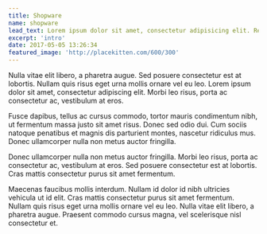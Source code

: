 ```yaml
---
title: Shopware
name: shopware
lead_text: Lorem ipsum dolor sit amet, consectetur adipisicing elit. Repudiandae dolorem, unde iusto voluptatibus molestiae voluptate esse provident ipsam at praesentium, modi nostrum laboriosam nisi! Illum, et laudantium libero beatae consequuntur.
excerpt: 'intro'
date: 2017-05-05 13:26:34
featured_image: 'http://placekitten.com/600/300'
---
```


Nulla vitae elit libero, a pharetra augue. Sed posuere consectetur est at lobortis. Nullam quis risus eget urna mollis ornare vel eu leo. Lorem ipsum dolor sit amet, consectetur adipiscing elit. Morbi leo risus, porta ac consectetur ac, vestibulum at eros.

Fusce dapibus, tellus ac cursus commodo, tortor mauris condimentum nibh, ut fermentum massa justo sit amet risus. Donec sed odio dui. Cum sociis natoque penatibus et magnis dis parturient montes, nascetur ridiculus mus. Donec ullamcorper nulla non metus auctor fringilla.

Donec ullamcorper nulla non metus auctor fringilla. Morbi leo risus, porta ac consectetur ac, vestibulum at eros. Sed posuere consectetur est at lobortis. Cras mattis consectetur purus sit amet fermentum.

Maecenas faucibus mollis interdum. Nullam id dolor id nibh ultricies vehicula ut id elit. Cras mattis consectetur purus sit amet fermentum. Nullam quis risus eget urna mollis ornare vel eu leo. Nulla vitae elit libero, a pharetra augue. Praesent commodo cursus magna, vel scelerisque nisl consectetur et.